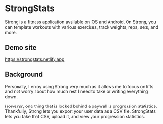 # StrongStats

Strong is a fitness application available on iOS and Android. On Strong, you can template workouts with various exercises, track weights, reps, sets, and more.

## Demo site

https://strongstats.netlify.app

## Background

Personally, I enjoy using Strong very much as it allows me to focus on lifts and not worry about how much rest I need to take or writing everything down.

*However*, one thing that is locked behind a paywall is progression statistics. Thankfully, Strong lets you export your user data as a CSV file. StrongStats lets you take that CSV, upload it, and view your progression statistics. 
